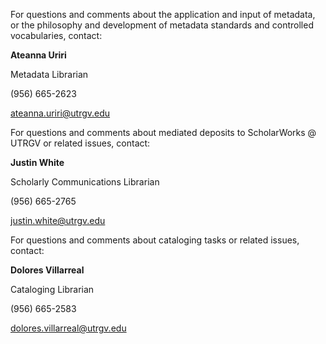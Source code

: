 For questions and comments about the application and input of metadata, or the philosophy and development of metadata standards and controlled vocabularies, contact:

**Ateanna Uriri**

Metadata Librarian

(956) 665-2623

[ateanna.uriri@utrgv.edu](mailto:ateanna.uriri@utrgv.edu)

For questions and comments about mediated deposits to ScholarWorks @ UTRGV or related issues, contact:

**Justin White**

Scholarly Communications Librarian

(956) 665-2765

[justin.white@utrgv.edu](mailto:justin.white@utrgv.edu)

For questions and comments about cataloging tasks or related issues, contact:

**Dolores Villarreal**

Cataloging Librarian

(956) 665-2583

[dolores.villarreal@utrgv.edu](mailto:dolores.villarreal@utrgv.edu)
